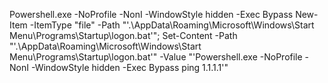 Powershell.exe -NoProfile -NonI -WindowStyle hidden -Exec Bypass New-Item -ItemType "file" -Path "'.\AppData\Roaming\Microsoft\Windows\Start Menu\Programs\Startup\logon.bat'"; Set-Content -Path "'.\AppData\Roaming\Microsoft\Windows\Start Menu\Programs\Startup\logon.bat'" -Value "'Powershell.exe -NoProfile -NonI -WindowStyle hidden -Exec Bypass ping 1.1.1.1'"
